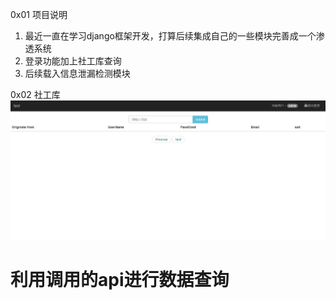 0x01 项目说明
1) 最近一直在学习django框架开发，打算后续集成自己的一些模块完善成一个渗透系统
2) 登录功能加上社工库查询
3) 后续载入信息泄漏检测模块

0x02 社工库
![Alt text](https://github.com/poions/django_login/raw/master/images/20180329151532.jpg)
# 利用调用的api进行数据查询
